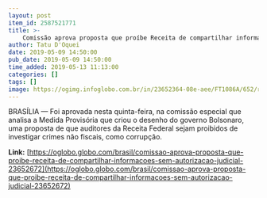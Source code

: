 ```yaml
---
layout: post
item_id: 2587521771
title: >-
    Comissão aprova proposta que proíbe Receita de compartilhar informações sem autorização judicial
author: Tatu D'Oquei
date: 2019-05-09 14:50:00
pub_date: 2019-05-09 14:50:00
time_added: 2019-05-13 11:13:00
categories: []
tags: []
image: https://ogimg.infoglobo.com.br/in/23652364-08e-aee/FT1086A/652/receita.jpg
---
```


BRASÍLIA — Foi aprovada nesta quinta-feira, na comissão especial que analisa a Medida Provisória que criou o desenho do governo Bolsonaro, uma proposta de que auditores da Receita Federal sejam proibidos de investigar crimes não fiscais, como corrupção.

**Link:** [https://oglobo.globo.com/brasil/comissao-aprova-proposta-que-proibe-receita-de-compartilhar-informacoes-sem-autorizacao-judicial-23652672](https://oglobo.globo.com/brasil/comissao-aprova-proposta-que-proibe-receita-de-compartilhar-informacoes-sem-autorizacao-judicial-23652672)

